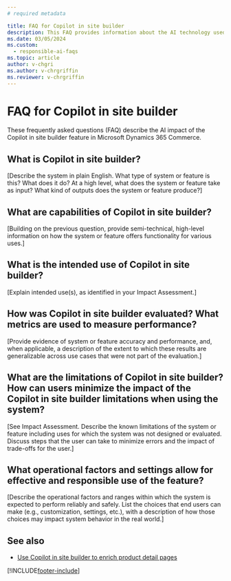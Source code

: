 ```yaml
---
# required metadata

title: FAQ for Copilot in site builder
description: This FAQ provides information about the AI technology used in Copilot in site builder, along with key considerations and details about how AI is used, how it was tested and evaluated, and any specific limitations.
ms.date: 03/05/2024
ms.custom: 
  - responsible-ai-faqs
ms.topic: article
author: v-chgri
ms.author: v-chrgriffin
ms.reviewer: v-chrgriffin
---
```


# FAQ for Copilot in site builder

These frequently asked questions (FAQ) describe the AI impact of the Copilot in site builder feature in Microsoft Dynamics 365 Commerce.

## What is Copilot in site builder?

[Describe the system in plain English. What type of system or feature is this? What does it do? At a high level, what does the system or feature take as input? What kind of outputs does the system or feature produce?]

## What are capabilities of Copilot in site builder?

[Building on the previous question, provide semi-technical, high-level information on how the system or feature offers functionality for various uses.]

## What is the intended use of Copilot in site builder?

[Explain intended use(s), as identified in your Impact Assessment.]

## How was Copilot in site builder evaluated? What metrics are used to measure performance?

[Provide evidence of system or feature accuracy and performance, and, when applicable, a description of the extent to which these results are generalizable across use cases that were not part of the evaluation.]

## What are the limitations of Copilot in site builder? How can users minimize the impact of the Copilot in site builder limitations when using the system?

[See Impact Assessment. Describe the known limitations of the system or feature including uses for which the system was not designed or evaluated. Discuss steps that the user can take to minimize errors and the impact of trade-offs for the user.]

## What operational factors and settings allow for effective and responsible use of the feature?

[Describe the operational factors and ranges within which the system is expected to perform reliably and safely. List the choices that end users can make (e.g., customization, settings, etc.), with a description of how those choices may impact system behavior in the real world.]

## See also

- [Use Copilot in site builder to enrich product detail pages](../copilot-site-builder.md)

[!INCLUDE[footer-include](../../includes/footer-banner.md)]
